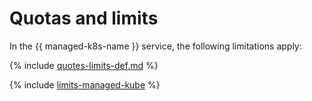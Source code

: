 # Quotas and limits

In the {{ managed-k8s-name }} service, the following limitations apply:

{% include [quotes-limits-def.md](../../_includes/quotes-limits-def.md) %}

{% include [limits-managed-kube](../../_includes/managed-kube-limits.md) %}

